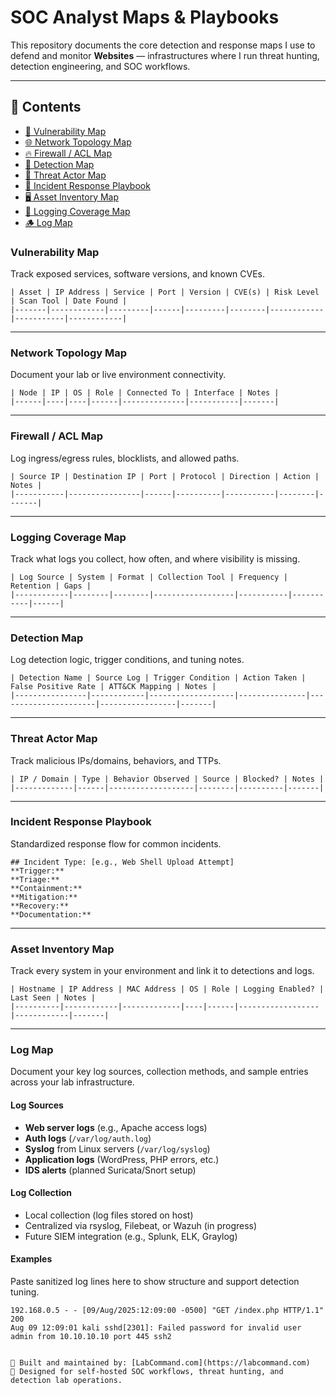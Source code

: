 # SOC Analyst Maps & Playbooks

This repository documents the core detection and response maps I use to defend and monitor **Websites** — infrastructures where I run threat hunting, detection engineering, and SOC workflows.

---

## 📂 Contents

- [🧭 Vulnerability Map](#vulnerability-map)
- [🌐 Network Topology Map](#network-topology-map)
- [🔥 Firewall / ACL Map](#firewall--acl-map)
- [🧠 Detection Map](#detection-map)
- [👾 Threat Actor Map](#threat-actor-map)
- [🌸 Incident Response Playbook](#incident-response-playbook)
- [🖥 Asset Inventory Map](#asset-inventory-map)
- [🧪 Logging Coverage Map](#logging-coverage-map)
- [🪵 Log Map](#log-map)



### Vulnerability Map
Track exposed services, software versions, and known CVEs.
```
| Asset | IP Address | Service | Port | Version | CVE(s) | Risk Level | Scan Tool | Date Found |
|-------|------------|---------|------|---------|--------|------------|-----------|------------|
```

---

### Network Topology Map
Document your lab or live environment connectivity.
```
| Node | IP | OS | Role | Connected To | Interface | Notes |
|------|----|----|------|--------------|-----------|-------|
```

---

### Firewall / ACL Map
Log ingress/egress rules, blocklists, and allowed paths.
```
| Source IP | Destination IP | Port | Protocol | Direction | Action | Notes |
|-----------|----------------|------|----------|-----------|--------|-------|
```

---

### Logging Coverage Map
Track what logs you collect, how often, and where visibility is missing.
```
| Log Source | System | Format | Collection Tool | Frequency | Retention | Gaps |
|------------|--------|--------|------------------|-----------|-----------|------|
```

---

### Detection Map
Log detection logic, trigger conditions, and tuning notes.
```
| Detection Name | Source Log | Trigger Condition | Action Taken | False Positive Rate | ATT&CK Mapping | Notes |
|----------------|------------|-------------------|---------------|----------------------|-----------------|-------|
```

---

### Threat Actor Map
Track malicious IPs/domains, behaviors, and TTPs.
```
| IP / Domain | Type | Behavior Observed | Source | Blocked? | Notes |
|-------------|------|-------------------|--------|----------|-------|
```

---

### Incident Response Playbook
Standardized response flow for common incidents.
```
## Incident Type: [e.g., Web Shell Upload Attempt]
**Trigger:**  
**Triage:**  
**Containment:**  
**Mitigation:**  
**Recovery:**  
**Documentation:**  
```

---

### Asset Inventory Map
Track every system in your environment and link it to detections and logs.
```
| Hostname | IP Address | MAC Address | OS | Role | Logging Enabled? | Last Seen | Notes |
|----------|------------|-------------|----|------|------------------|------------|-------|
```

---

### Log Map

Document your key log sources, collection methods, and sample entries across your lab infrastructure.

#### Log Sources

- **Web server logs** (e.g., Apache access logs)
- **Auth logs** (`/var/log/auth.log`)
- **Syslog** from Linux servers (`/var/log/syslog`)
- **Application logs** (WordPress, PHP errors, etc.)
- **IDS alerts** (planned Suricata/Snort setup)

#### Log Collection

- Local collection (log files stored on host)
- Centralized via rsyslog, Filebeat, or Wazuh (in progress)
- Future SIEM integration (e.g., Splunk, ELK, Graylog)

#### Examples

Paste sanitized log lines here to show structure and support detection tuning.

```log
192.168.0.5 - - [09/Aug/2025:12:09:00 -0500] "GET /index.php HTTP/1.1" 200
Aug 09 12:09:01 kali sshd[2301]: Failed password for invalid user admin from 10.10.10.10 port 445 ssh2


🔧 Built and maintained by: [LabCommand.com](https://labcommand.com)  
🧠 Designed for self-hosted SOC workflows, threat hunting, and detection lab operations.
